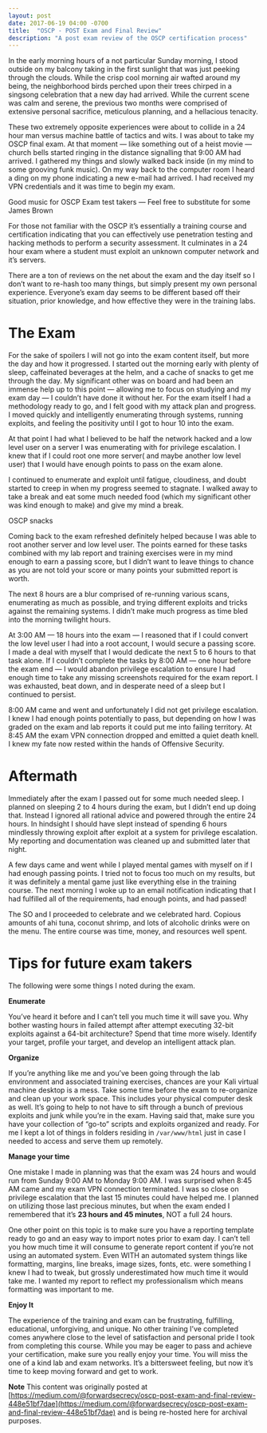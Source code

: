 ```yaml
---
layout: post
date: 2017-06-19 04:00 -0700
title:  "OSCP - POST Exam and Final Review"
description: "A post exam review of the OSCP certification process"
---
```


In the early morning hours of a not particular Sunday morning, I stood outside on my balcony taking in the first sunlight that was just peeking through the clouds. While the crisp cool morning air wafted around my being, the neighborhood birds perched upon their trees chirped in a singsong celebration that a new day had arrived. While the current scene was calm and serene, the previous two months were comprised of extensive personal sacrifice, meticulous planning, and a hellacious tenacity.

These two extremely opposite experiences were about to collide in a 24 hour man versus machine battle of tactics and wits. I was about to take my OSCP final exam. At that moment — like something out of a heist movie — church bells started ringing in the distance signalling that 9:00 AM had arrived. I gathered my things and slowly walked back inside (in my mind to some grooving funk music). On my way back to the computer room I heard a ding on my phone indicating a new e-mail had arrived. I had received my VPN credentials and it was time to begin my exam.

Good music for OSCP Exam test takers — Feel free to substitute for some James Brown

For those not familiar with the OSCP it’s essentially a training course and certification indicating that you can effectively use penetration testing and hacking methods to perform a security assessment. It culminates in a 24 hour exam where a student must exploit an unknown computer network and it’s servers.

There are a ton of reviews on the net about the exam and the day itself so I don’t want to re-hash too many things, but simply present my own personal experience. Everyone’s exam day seems to be different based off their situation, prior knowledge, and how effective they were in the training labs.

The Exam
========

For the sake of spoilers I will not go into the exam content itself, but more the day and how it progressed. I started out the morning early with plenty of sleep, caffeinated beverages at the helm, and a cache of snacks to get me through the day. My significant other was on board and had been an immense help up to this point — allowing me to focus on studying and my exam day — I couldn’t have done it without her. For the exam itself I had a methodology ready to go, and I felt good with my attack plan and progress. I moved quickly and intelligently enumerating through systems, running exploits, and feeling the positivity until I got to hour 10 into the exam.

At that point I had what I believed to be half the network hacked and a low level user on a server I was enumerating with for privilege escalation. I knew that if I could root one more server( and maybe another low level user) that I would have enough points to pass on the exam alone.

I continued to enumerate and exploit until fatigue, cloudiness, and doubt started to creep in when my progress seemed to stagnate. I walked away to take a break and eat some much needed food (which my significant other was kind enough to make) and give my mind a break.

OSCP snacks

Coming back to the exam refreshed definitely helped because I was able to root another server and low level user. The points earned for these tasks combined with my lab report and training exercises were in my mind enough to earn a passing score, but I didn’t want to leave things to chance as you are not told your score or many points your submitted report is worth.

The next 8 hours are a blur comprised of re-running various scans, enumerating as much as possible, and trying different exploits and tricks against the remaining systems. I didn’t make much progress as time bled into the morning twilight hours.

At 3:00 AM — 18 hours into the exam — I reasoned that if I could convert the low level user I had into a root account, I would secure a passing score. I made a deal with myself that I would dedicate the next 5 to 6 hours to that task alone. If I couldn’t complete the tasks by 8:00 AM — one hour before the exam end — I would abandon privilege escalation to ensure I had enough time to take any missing screenshots required for the exam report. I was exhausted, beat down, and in desperate need of a sleep but I continued to persist.

8:00 AM came and went and unfortunately I did not get privilege escalation. I knew I had enough points potentially to pass, but depending on how I was graded on the exam and lab reports it could put me into failing territory. At 8:45 AM the exam VPN connection dropped and emitted a quiet death knell. I knew my fate now rested within the hands of Offensive Security.

Aftermath
=========

Immediately after the exam I passed out for some much needed sleep. I planned on sleeping 2 to 4 hours during the exam, but I didn’t end up doing that. Instead I ignored all rational advice and powered through the entire 24 hours. In hindsight I should have slept instead of spending 6 hours mindlessly throwing exploit after exploit at a system for privilege escalation. My reporting and documentation was cleaned up and submitted later that night.

A few days came and went while I played mental games with myself on if I had enough passing points. I tried not to focus too much on my results, but it was definitely a mental game just like everything else in the training course. The next morning I woke up to an email notification indicating that I had fulfilled all of the requirements, had enough points, and had passed!

The SO and I proceeded to celebrate and we celebrated hard. Copious amounts of ahi tuna, coconut shrimp, and lots of alcoholic drinks were on the menu. The entire course was time, money, and resources well spent.

Tips for future exam takers
===========================

The following were some things I noted during the exam.

**Enumerate**

You’ve heard it before and I can’t tell you much time it will save you. Why bother wasting hours in failed attempt after attempt executing 32-bit exploits against a 64-bit architecture? Spend that time more wisely. Identify your target, profile your target, and develop an intelligent attack plan.

**Organize**

If you’re anything like me and you’ve been going through the lab environment and associated training exercises, chances are your Kali virtual machine desktop is a mess. Take some time before the exam to re-organize and clean up your work space. This includes your physical computer desk as well. It’s going to help to not have to sift through a bunch of previous exploits and junk while you’re in the exam. Having said that, make sure you have your collection of “go-to” scripts and exploits organized and ready. For me I kept a lot of things in folders residing in `/var/www/html` just in case I needed to access and serve them up remotely.

**Manage your time**

One mistake I made in planning was that the exam was 24 hours and would run from Sunday 9:00 AM to Monday 9:00 AM. I was surprised when 8:45 AM came and my exam VPN connection terminated. I was so close on privilege escalation that the last 15 minutes could have helped me. I planned on utilizing those last precious minutes, but when the exam ended I remembered that it’s **23 hours and 45 minutes**, NOT a full 24 hours.

One other point on this topic is to make sure you have a reporting template ready to go and an easy way to import notes prior to exam day. I can’t tell you how much time it will consume to generate report content if you’re not using an automated system. Even WITH an automated system things like formatting, margins, line breaks, image sizes, fonts, etc. were something I knew I had to tweak, but grossly underestimated how much time it would take me. I wanted my report to reflect my professionalism which means formatting was important to me.

**Enjoy It**

The experience of the training and exam can be frustrating, fulfilling, educational, unforgiving, and unique. No other training I’ve completed comes anywhere close to the level of satisfaction and personal pride I took from completing this course. While you may be eager to pass and achieve your certification, make sure you really enjoy your time. You will miss the one of a kind lab and exam networks. It’s a bittersweet feeling, but now it’s time to keep moving forward and get to work.

**Note**
This content was originally posted at [https://medium.com/@forwardsecrecy/oscp-post-exam-and-final-review-448e51bf7dae](https://medium.com/@forwardsecrecy/oscp-post-exam-and-final-review-448e51bf7dae) and is being re-hosted here for archival purposes.